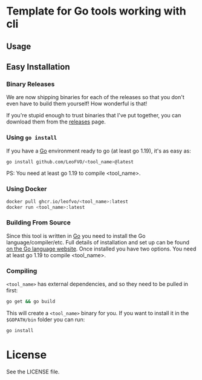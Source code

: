 # Template for Go tools working with cli

## Usage

## Easy Installation

### Binary Releases

We are now shipping binaries for each of the releases so that you don't even have to build them yourself! How wonderful is that!

If you're stupid enough to trust binaries that I've put together, you can download them from the [releases](https://github.com/LeoFVO/<tool_name>/releases) page.

### Using `go install`

If you have a [Go](https://golang.org/) environment ready to go (at least go 1.19), it's as easy as:

```bash
go install github.com/LeoFVO/<tool_name>@latest
```

PS: You need at least go 1.19 to compile <tool_name>.

### Using Docker

```bash
docker pull ghcr.io/leofvo/<tool_name>:latest
docker run <tool_name>:latest
```

### Building From Source

Since this tool is written in [Go](https://golang.org/) you need to install the Go language/compiler/etc. Full details of installation and set up can be found [on the Go language website](https://golang.org/doc/install). Once installed you have two options. You need at least go 1.19 to compile <tool_name>.

### Compiling

`<tool_name>` has external dependencies, and so they need to be pulled in first:

```bash
go get && go build
```

This will create a `<tool_name>` binary for you. If you want to install it in the `$GOPATH/bin` folder you can run:

```bash
go install
```

# License

See the LICENSE file.
